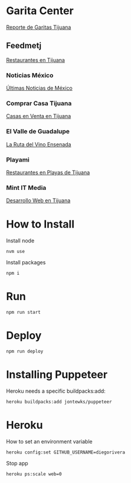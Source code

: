 # Garita Center

[Reporte de Garitas Tijuana](https://www.garitacenter.com/)

## Feedmetj

[Restaurantes en Tijuana](https://www.feedmetj.com/)

### Noticias México

[Últimas Noticias de México](https://www.noticiasmexico.org/)

### Comprar Casa Tijuana

[Casas en Venta en Tijuana](https://www.comprarcasatijuana.com/)

### El Valle de Guadalupe

[La Ruta del Vino Ensenada](http://www.larutadelvinoensenada.com/)

### Playami

[Restaurantes en Playas de Tijuana](http://www.playami.com/)

### Mint IT Media

[Desarrollo Web en Tijuana](https://www.mintitmedia.com/)

How to Install
====
Install node
```
nvm use
```

Install packages
```
npm i
```

Run
====
```
npm run start
```

Deploy
====
```
npm run deploy
```


Installing Puppeteer
====

Heroku needs a specific buildpacks:add:
```
heroku buildpacks:add jontewks/puppeteer
```


Heroku
====

How to set an environment variable
```
heroku config:set GITHUB_USERNAME=diegorivera
```

Stop app

```
heroku ps:scale web=0
```

